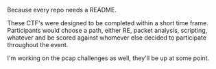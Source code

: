 Because every repo needs a README.

These CTF's were designed to be completed within a short time frame.  Participants would choose a path, either RE, packet analysis, scripting, whatever and be scored against whomever else decided to participate throughout the event.

I'm working on the pcap challenges as well, they'll be up at some point.
